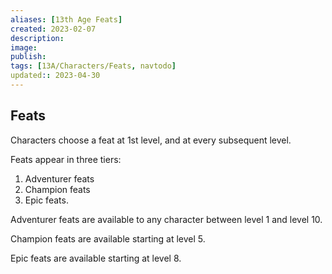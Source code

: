 ```yaml
---
aliases: [13th Age Feats]
created: 2023-02-07
description: 
image: 
publish: 
tags: [13A/Characters/Feats, navtodo]
updated:: 2023-04-30
---
```


## Feats

Characters choose a feat at 1st level, and at every subsequent level.

Feats appear in three tiers:

1. Adventurer feats
2. Champion feats
3. Epic feats.

Adventurer feats are available to any character between level 1 and level 10.

Champion feats are available starting at level 5.

Epic feats are available starting at level 8.
